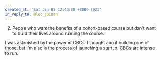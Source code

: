 ```yaml
---
created_at: "Sat Jun 05 12:43:30 +0000 2021"
in_reply_to: @leo_guinan
---
```


2. People who want the benefits of a cohort-based course but don't want to build their lives around running the course.

I was astonished by the power of CBCs. I thought about building one of those, but I'm also in the process of launching a startup. CBCs are intense to run.